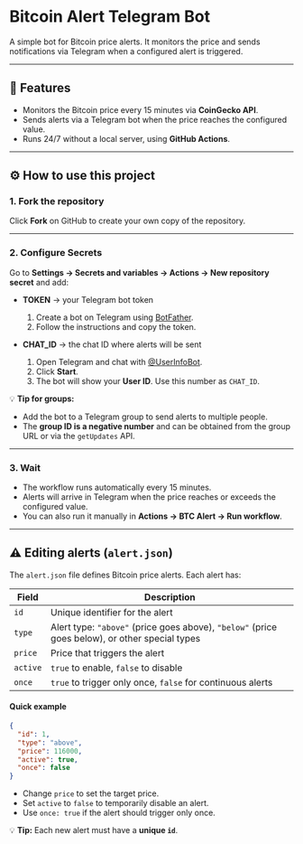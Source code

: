 # Bitcoin Alert Telegram Bot

A simple bot for Bitcoin price alerts. It monitors the price and sends notifications via Telegram when a configured alert is triggered.

---

## 🚀 Features

* Monitors the Bitcoin price every 15 minutes via **CoinGecko API**.
* Sends alerts via a Telegram bot when the price reaches the configured value.
* Runs 24/7 without a local server, using **GitHub Actions**.

---

## ⚙️ How to use this project

### 1. Fork the repository

Click **Fork** on GitHub to create your own copy of the repository.

---

### 2. Configure Secrets

Go to **Settings → Secrets and variables → Actions → New repository secret** and add:

* **TOKEN** → your Telegram bot token

  1. Create a bot on Telegram using [BotFather](https://t.me/botfather).
  2. Follow the instructions and copy the token.

* **CHAT_ID** → the chat ID where alerts will be sent

  1. Open Telegram and chat with [@UserInfoBot](https://t.me/userinfobot).
  2. Click **Start**.
  3. The bot will show your **User ID**. Use this number as `CHAT_ID`.

💡 **Tip for groups:**

* Add the bot to a Telegram group to send alerts to multiple people.
* The **group ID is a negative number** and can be obtained from the group URL or via the `getUpdates` API.

---

### 3. Wait

* The workflow runs automatically every 15 minutes.
* Alerts will arrive in Telegram when the price reaches or exceeds the configured value.
* You can also run it manually in **Actions → BTC Alert → Run workflow**.

---

## ⚠ Editing alerts (`alert.json`)

The `alert.json` file defines Bitcoin price alerts. Each alert has:

| Field    | Description                                                                                    |
| -------- | ---------------------------------------------------------------------------------------------- |
| `id`     | Unique identifier for the alert                                                                |
| `type`   | Alert type: `"above"` (price goes above), `"below"` (price goes below), or other special types |
| `price`  | Price that triggers the alert                                                                  |
| `active` | `true` to enable, `false` to disable                                                           |
| `once`   | `true` to trigger only once, `false` for continuous alerts                                     |

#### Quick example

```json
{
  "id": 1,
  "type": "above",
  "price": 116000,
  "active": true,
  "once": false
}
```

* Change `price` to set the target price.
* Set `active` to `false` to temporarily disable an alert.
* Use `once: true` if the alert should trigger only once.

💡 **Tip:** Each new alert must have a **unique `id`**.
